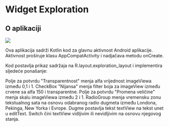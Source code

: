 # Widget Exploration

## O aplikaciji 

<img src="https://user-images.githubusercontent.com/29107405/216350319-da81b2f7-5b2d-4bcb-84cf-627d1f827238.png">

Ova aplikacija sadrži Kotlin kod za glavnu aktivnost Android aplikacije. Aktivnost proširuje klasu AppCompatActivity i nadjačava metodu onCreate.

Kod postavlja prikaz sadržaja na R.layout.exploration_layout i implementira sljedeće ponašanje:

Polje za potvrdu "Transparentnost" menja alfa vrijednost imageViewa između 0,1 i 1.
CheckBox "Nijansa" menja filter boja za imageView između crvene sa alfa 150 i transparentne.
Polje za potvrdu "Promena veličine" menja skalu imageViewa između 2 i 1.
RadioGroup menja vremensku zonu tekstualnog sata na osnovu odabranog radio dugmeta između Londona, Pekinga, New Yorka i Evrope.
Dugme postavlja tekst textView na tekst unet u editText.
Switch čini textView vidljivim ili nevidljivim na osnovu njegovog stanja.
